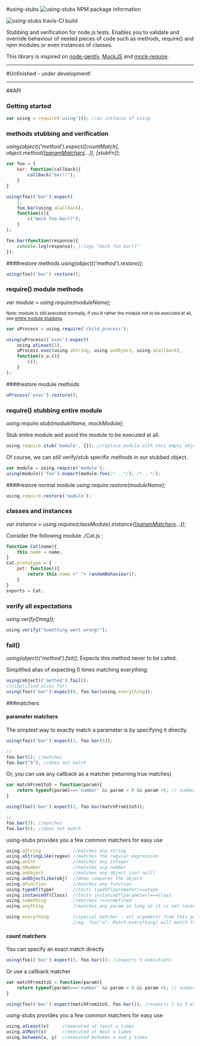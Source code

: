 #using-stubs
![using-stubs NPM package information](https://nodei.co/npm/using-stubs.png "using-stubs NPM package information")

![using-stubs travis-CI build](https://travis-ci.org/carlosouro/using-stubs.svg "using-stubs travis-CI build")

Stubbing and verification for node.js tests.
Enables you to validate and override behaviour of nested pieces of code such as methods, require() and npm modules or even instances of classes.

This library is inspired on [node-gently](https://github.com/alex-seville/blanket), [MockJS](https://github.com/badoo/MockJS) and [mock-require](https://github.com/boblauer/mock-require).

---
#Unfinished - under development!

---
##API

### <a name="gettingStarted"></a>Getting started

```JavaScript
var using = require('using')(); //an instance of using
```


### <a name="methods"></a>methods stubbing and verification
_using(object)('method').expect([countMatch], object.method([[paramMatchers](#paramMatchers)...]), [stubFn]);_

```JavaScript
var foo = {
	bar: function(callback){
		callback("bar!!");
	}
}

using(foo)('bar').expect(
	1,
	foo.bar(using.aCallback),
	function(c){
		c("mock foo.bar()");
	}
);

foo.bar(function(response){
	console.log(response); //logs "mock foo.bar()"
});
```

####restore methods
_using(object)('method').restore();_

```JavaScript
using(foo)('bar').restore();
```


### <a name="requireMethods"></a>require() module methods
_var module = using.require(moduleName);_

<sub>Note: module is still executed normally, if you'd rather the module not to be executed at all, see [entire module stubbing](#requireStubbing).</sub>

```JavaScript
var uProcess = using.require('child_process');

using(uProcess)('exec').expect(
	using.atLeast(1),
	uProcess.exec(using.aString, using.anObject, using.aCallback),
	function(s,o,c){
		c();
	}
);
```

####restore module methods

```JavaScript
uProcess('exec').restore();
```


### <a name="requireStubbing"></a>require() stubbing entire module
_using.require.stub(moduleName, mockModule);_

Stub entire module and avoid the module to be executed at all.

```JavaScript
using.require.stub('module', {}); //replace module with this empty object
```
Of course, we can still verify/stub specific methods in our stubbed object.
```JavaScript
var module = using.require('module');
using(module)('foo').expect(module.foo(/*...*/), /*...*/);
```

####restore normal module
_using.require.restore(moduleName);_

```JavaScript
using.require.restore('module');
```


### <a name="classes"></a>classes and instances
_var instance = using.require(classModule).instance([[paramMatchers](#paramMatchers)...]);_

Consider the following module ./Cat.js :
```JavaScript
function Cat(name){
	this.name = name;
}
Cat.prototype = {
	pet: function(){
		return this.name +" "+ randomBehaviour();
	}
}
exports = Cat;
```
<!--
	TO-DO

Within our tests, we can stub/verify behaviour on specific class instances via:
```JavaScript
var cat = using.require('./Cat').instance(using.aString)

cat('pet').expect(
	cat.pet(),
	function(){
	  return this.name + " purrs.";
	}
);
```
-->



### <a name="verify"></a>verify all expectations
_using.verify([msg]);_
```JavaScript
using.verify("Something went wrong!");
```

### <a name="fail"></a>fail()
_using(object)('method').fail();_
Expects this method never to be called.

Simplified alias of expecting 0 times matching everything:
```JavaScript
using(object)('method').fail();
//simplified alias for:
using(foo)('bar').expect(0, foo.bar(using.everything));
```


###matchers

#### <a name="paramMatchers"></a>parameter matchers

The simplest way to exactly match a parameter is by specifying it directly.
```JavaScript
using(foo)('bar').expect(1, foo.bar(5));

//
foo.bar(5); //matches
foo.bar("5"); //does not match
```

Or, you can use any callback as a matcher (returning true matches)
```JavaScript
var matchFrom1to5 = function(param){
	return typeof(param)==='number' && param > 0 && param <5; // number from 1 to 5
}

using(foo)('bar').expect(2, foo.bar(matchFrom1to5));

//
foo.bar(3); //matches
foo.bar(6); //does not match
```

using-stubs provides you a few common matchers for easy use
```JavaScript
using.aString            //matches any string
using.aStringLike(regex) //matches the regular expression
using.anInt              //matches any integer
using.aNumber            //matches any number
using.anObject           //matches any object (not null)
using.anObjectLike(obj)  //deep compares the object
using.aFunction          //matches any function
using.typeOf(type)       //tests typeOf(parameter)===type
using.instanceOf(Class)  //tests instanceOf(parameter)===Class
using.something          //matches !==undefined
using.anything           //matches any param as long as it is set (even undefined)

using.everything         //special matcher - all arguments from this point onward will be matched, even if none is set
                         //eg. foo("a", Match.everything) will match foo("a"), foo("a", "one"), foo("a", 1, 2, 3, 4, 5, 6);
```





#### <a name="countMatchers"></a>count matchers
You can specify an exact match directly
```JavaScript
using(foo)('bar').expect(5, foo.bar()); //expects 5 executions
```

Or use a callback matcher
```JavaScript
var matchFrom1to5 = function(param){
	return typeof(param)==='number' && param > 0 && param <5; // number from 1 to 5
}

using(foo)('bar').expect(matchFrom1to5, foo.bar()); //expects 1 to 5 executions
```

using-stubs provides you a few common matchers for easy use
```JavaScript
using.atLeast(x)     //executed at least x times
using.atMost(x)      //executed at most x times
using.between(x, y)  //executed between x and y times
```